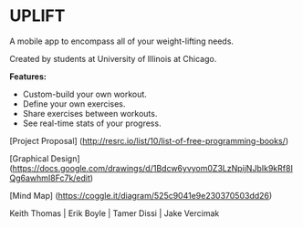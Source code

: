 UPLIFT
===========

A mobile app to encompass all of your weight-lifting needs.

Created by students at University of Illinois at Chicago. 

<b>Features:</b>
- Custom-build your own workout.
- Define your own exercises.
- Share exercises between workouts.
- See real-time stats of your progress.

[Project Proposal] (http://resrc.io/list/10/list-of-free-programming-books/)

[Graphical Design] (https://docs.google.com/drawings/d/1Bdcw6yvyom0Z3LzNpijNJbIk9kRf8IQg6awhmI8Fc7k/edit)

[Mind Map] (https://coggle.it/diagram/525c9041e9e230370503dd26)

Keith Thomas | Erik Boyle | Tamer Dissi | Jake Vercimak
